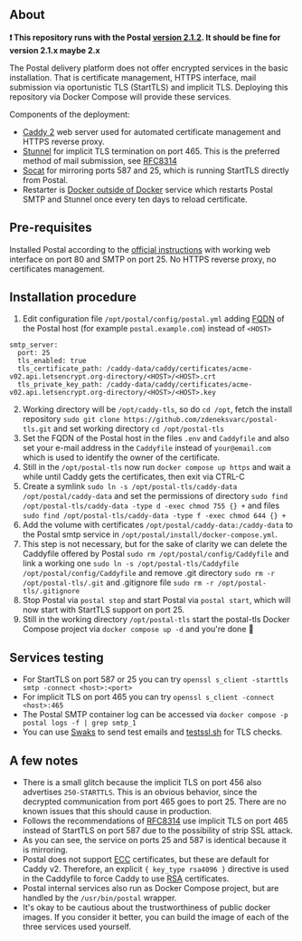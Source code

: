 ## About

**❗ This repository runs with the Postal [version 2.1.2](https://github.com/postalserver/postal/releases). It should be fine for version 2.1.x maybe 2.x**

The Postal delivery platform does not offer encrypted services in the basic installation. That is certificate management, HTTPS interface, mail submission via oportunistic TLS (StartTLS) and implicit TLS. Deploying this repository via Docker Compose will provide these services.

Components of the deployment:

- [Caddy 2](https://hub.docker.com/_/caddy) web server used for automated certificate management and HTTPS reverse proxy.
- [Stunnel](https://hub.docker.com/r/dweomer/stunnel/) for implicit TLS termination on port 465. This is the preferred method of mail submission, see [RFC8314](https://www.rfc-editor.org/rfc/rfc8314)
- [Socat](https://hub.docker.com/r/alpine/socat/) for mirroring ports 587 and 25, which is running StartTLS directly from Postal.
- Restarter is [Docker outside of Docker](https://hub.docker.com/_/docker) service which restarts Postal SMTP and Stunnel once every ten days to reload certificate.

## Pre-requisites

Installed Postal according to the [official instructions](https://docs.postalserver.io/install/prerequisites) with working web interface on port 80 and SMTP on port 25. No HTTPS reverse proxy, no certificates management.

## Installation procedure

1. Edit configuration file `/opt/postal/config/postal.yml` adding [FQDN](https://en.wikipedia.org/wiki/Fully_qualified_domain_name) of the Postal host (for example `postal.example.com`) instead of `<HOST>`

```
smtp_server:
  port: 25
  tls_enabled: true
  tls_certificate_path: /caddy-data/caddy/certificates/acme-v02.api.letsencrypt.org-directory/<HOST>/<HOST>.crt
  tls_private_key_path: /caddy-data/caddy/certificates/acme-v02.api.letsencrypt.org-directory/<HOST>/<HOST>.key
```

2. Working directory will be `/opt/caddy-tls`, so do `cd /opt`, fetch the install repository `sudo git clone https://github.com/zdeneksvarc/postal-tls.git` and set working directory `cd /opt/postal-tls`
3. Set the FQDN of the Postal host in the files `.env` and `Caddyfile` and also set your e-mail address in the `Caddyfile` instead of `your@email.com` which is used to identify the owner of the certificate.
4. Still in the `/opt/postal-tls` now run `docker compose up https` and wait a while until Caddy gets the certificates, then exit via CTRL-C
5. Create a symlink `sudo ln -s /opt/postal-tls/caddy-data /opt/postal/caddy-data` and set the permissions of directory `sudo find /opt/postal-tls/caddy-data -type d -exec chmod 755 {} +` and files `sudo find /opt/postal-tls/caddy-data -type f -exec chmod 644 {} +`
6. Add the volume with certificates `/opt/postal/caddy-data:/caddy-data` to the Postal smtp service in `/opt/postal/install/docker-compose.yml`.
7. This step is not necessary, but for the sake of clarity we can delete the Caddyfile offered by Postal `sudo rm /opt/postal/config/Caddyfile` and link a working one `sudo ln -s /opt/postal-tls/Caddyfile /opt/postal/config/Caddyfile` and remove .git directory `sudo rm -r /opt/postal-tls/.git` and .gitignore file `sudo rm -r /opt/postal-tls/.gitignore`
8. Stop Postal via `postal stop` and start Postal via `postal start`, which will now start with StartTLS support on port 25.
9. Still in the working directory `/opt/postal-tls` start the postal-tls Docker Compose project via `docker compose up -d` and you're done 🎉

## Services testing

- For StartTLS on port 587 or 25 you can try `openssl s_client -starttls smtp -connect <host>:<port>`
- For implicit TLS on port 465 you can try `openssl s_client -connect <host>:465`
- The Postal SMTP container log can be accessed via `docker compose -p postal logs -f | grep smtp_1`
- You can use [Swaks](https://jetmore.org/john/code/swaks/) to send test emails and [testssl.sh](https://testssl.sh) for TLS checks.

## A few notes

- There is a small glitch because the implicit TLS on port 456 also advertises `250-STARTTLS`. This is an obvious behavior, since the decrypted communication from port 465 goes to port 25. There are no known issues that this should cause in production.
- Follows the recommendations of [RFC8314](https://www.rfc-editor.org/rfc/rfc8314) use implicit TLS on port 465 instead of StartTLS on port 587 due to the possibility of strip SSL attack.
- As you can see, the service on ports 25 and 587 is identical because it is mirroring.
- Postal does not support [ECC](https://en.wikipedia.org/wiki/Elliptic-curve_cryptography) certificates, but these are default for Caddy v2. Therefore, an explicit `{ key_type rsa4096 }` directive is used in the Caddyfile to force Caddy to use [RSA](https://simple.wikipedia.org/wiki/RSA_algorithm) certificates.
- Postal internal services also run as Docker Compose project, but are handled by the `/usr/bin/postal` wrapper.
- It's okay to be cautious about the trustworthiness of public docker images. If you consider it better, you can build the image of each of the three services used yourself.
